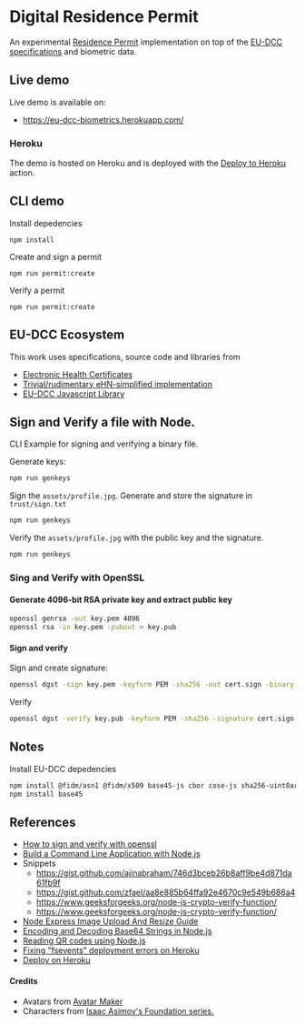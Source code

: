 # Digital Residence Permit
An experimental [Residence Permit](https://eu-dcc-biometrics.herokuapp.com/) implementation on top of the [EU-DCC specifications](https://github.com/ehn-dcc-development/eu-dcc-hcert-spec) and biometric data.

## Live demo
Live demo is available on:
* https://eu-dcc-biometrics.herokuapp.com/

### Heroku 
The demo is hosted on Heroku and is deployed with the [Deploy to Heroku](https://github.com/marketplace/actions/deploy-to-heroku) action.

## CLI demo
Install depedencies
```
npm install
```

Create and sign a permit
```
npm run permit:create
```
Verify a permit
```
npm run permit:create
```

## EU-DCC Ecosystem
This work uses specifications, source code and libraries from 

*  [Electronic Health Certificates](https://github.com/ehn-dcc-development/eu-dcc-hcert-spec)
*  [Trivial/rudimentary eHN-simplified implementation](https://github.com/ehn-dcc-development/ehn-sign-verify-javascript-trivial)
*  [EU-DCC Javascript Library](https://github.com/ehn-dcc-development/eu-dcc-js)

## Sign and Verify a file with Node.
CLI Example for signing and verifying a binary file.

Generate keys:
```bash
npm run genkeys
```

Sign the `assets/profile.jpg`. Generate and store the signature in `trust/sign.txt`
```bash
npm run genkeys
```

Verify the `assets/profile.jpg` with the public key and the signature.
```bash
npm run genkeys
```

### Sing and Verify with OpenSSL
#### Generate 4096-bit RSA private key and extract public key
```bash
openssl genrsa -out key.pem 4096
openssl rsa -in key.pem -pubout > key.pub
```

#### Sign and verify
Sign and create signature:
```bash
openssl dgst -sign key.pem -keyform PEM -sha256 -out cert.sign -binary profile.jpg
```

Verify 
```bash
openssl dgst -verify key.pub -keyform PEM -sha256 -signature cert.sign -binary profile.jpg
```
## Notes
Install EU-DCC depedencies
```bash
npm install @fidm/asn1 @fidm/x509 base45-js cbor cose-js sha256-uint8array uint8-to-base64
npm install base45
```

## References
* [How to sign and verify with openssl](https://pagefault.blog/2019/04/22/how-to-sign-and-verify-using-openssl/)
* [Build a Command Line Application with Node.js](https://developer.okta.com/blog/2019/06/18/command-line-app-with-nodejs)
* Snippets
    * https://gist.github.com/ajinabraham/746d3bceb26b8aff9be4d871da61fb9f
    * https://gist.github.com/zfael/aa8e885b64ffa92e4670c9e549b686a4
    * https://www.geeksforgeeks.org/node-js-crypto-verify-function/
    * https://www.geeksforgeeks.org/node-js-crypto-verify-function/
* [Node Express Image Upload And Resize Guide](https://appdividend.com/2022/03/03/node-express-image-upload-and-resize/)
* [Encoding and Decoding Base64 Strings in Node.js](https://stackabuse.com/encoding-and-decoding-base64-strings-in-node-js/)
* [Reading QR codes using Node.js](https://www.geeksforgeeks.org/reading-qr-codes-using-node-js/)
* [Fixing "fsevents" deployment errors on Heroku](https://www.danielternyak.com/post/fixing-fsevents-deployment-errors-on-heroku)
* [Deploy on Heroku](https://devcenter.heroku.com/articles/deploying-nodejs)

#### Credits
* Avatars from [Avatar Maker](https://avatarmaker.com/) 
* Characters from [Isaac Asimov's Foundation series.](https://en.wikipedia.org/wiki/Foundation_series)
